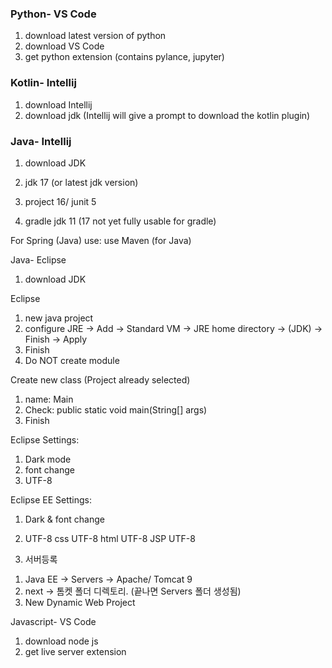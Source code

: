 ### Python- VS Code
1. download latest version of python
2. download VS Code
3. get python extension (contains pylance, jupyter)

### Kotlin- Intellij
1. download Intellij
2. download jdk (Intellij will give a prompt to download the kotlin plugin)

### Java- Intellij
1. download JDK

1. jdk 17 (or latest jdk version)
2. project 16/ junit 5
3. gradle jdk 11 (17 not yet fully usable for gradle)

For Spring (Java) use:
use Maven (for Java)

Java- Eclipse
1. download JDK

Eclipse
1. new java project
2. configure JRE -> Add -> Standard VM -> JRE home directory -> (JDK) -> Finish -> Apply
3. Finish
4. Do NOT create module

Create new class (Project already selected)
1. name: Main
2. Check: public static void main(String[] args)
3. Finish

Eclipse Settings:
1. Dark mode
2. font change
3. UTF-8

Eclipse EE Settings:
1. Dark & font change
2. UTF-8
css UTF-8
html UTF-8
JSP UTF-8

1. 서버등록
1) Java EE -> Servers -> Apache/ Tomcat 9
2) next -> 톰켓 폴더 디렉토리. (끝나면 Servers 폴더 생성됨)
3) New Dynamic Web Project 

Javascript- VS Code
1. download node js
2. get live server extension
